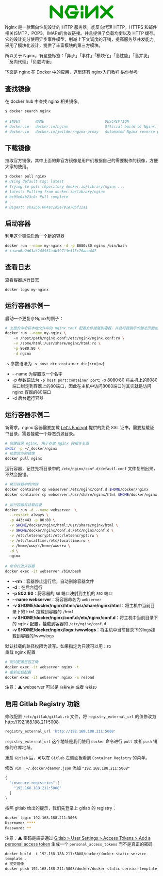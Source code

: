 <p align="center">
  <a href="http://nginx.org/">
    <img width="210" src="https://raw.githubusercontent.com/jaywcjlove/nginx-tutorial/master/nginx.svg?sanitize=true" />
  </a>
</p>

Nginx 是一款面向性能设计的 HTTP 服务器，能反向代理 HTTP，HTTPS 和邮件相关(SMTP，POP3，IMAP)的协议链接。并且提供了负载均衡以及 HTTP 缓存。它的设计充分使用异步事件模型，削减上下文调度的开销，提高服务器并发能力。采用了模块化设计，提供了丰富模块的第三方模块。

所以关于 Nginx，有这些标签：「异步」「事件」「模块化」「高性能」「高并发」「反向代理」「负载均衡」

下面是 nginx 在 Docker 中的应用，这里还有 [nginx入门教程](https://github.com/jaywcjlove/nginx-tutorial) 供你参考

## 查找镜像

在 docker hub 中查找 nginx 相关镜像。

```bash
$ docker search nginx

# INDEX       NAME                            DESCRIPTION                                     STARS     OFFICIAL   AUTOMATED
# docker.io   docker.io/nginx                 Official build of Nginx.                        7006      [OK]
# docker.io   docker.io/jwilder/nginx-proxy   Automated Nginx reverse proxy for docker c...   1137                 [OK]
```

## 下载镜像

拉取官方镜像，其中上面的非官方镜像是用户们根据自己的需要制作的镜像，方便大家的使用。

```bash
$ docker pull nginx
# Using default tag: latest
# Trying to pull repository docker.io/library/nginx ...
# latest: Pulling from docker.io/library/nginx
# bc95e04b23c0: Pull complete
# ...
# Digest: sha256:004ac1d5e791e705f12a1
```

## 启动容器

利用这个镜像启动一个新的容器

```bash
docker run --name my-nginx -d -p 8080:80 nginx /bin/bash
# faaed6a2d63af248961aab59713e515c76aea447
```

## 查看日志

查看容器运行日志

```
docker logs my-nginx
```

## 运行容器示例一

启动一个更复杂Nginx的例子：

```bash
# 上面的命令将本地文件中的 nginx.conf 配置文件挂载到容器，并且将要展示的静态页面也挂载到容器。
docker run --name my-nginx \ 
    -v /host/path/nginx.conf:/etc/nginx/nginx.conf:ro \
    -v /some/html:/usr/share/nginx/html:ro \
    -p 8080:80 \
    -d nginx
```

`-v` 参数语法为 `-v host dir:container dir[:ro|rw]`

- --name 为容器取一个名字
- -p 参数语法为 `-p host port:container port`; -p 8080:80 将主机上的8080端口绑定到容器上的80端口，因此在主机中访问8080端口时其实就是访问 nginx 容器的80端口
- -d 后台运行容器

## 运行容器示例二

新需求，nginx 容器需要加载 [Let's Encrypt](https://www.sslforfree.com/) 提供的免费 SSL 证书，需要挂载证书目录，需要挂载一个静态资源目录。

```bash
# 创建目录 nginx, 用于存放 nginx 的相关东西
mkdir -p ~/_docker/nginx
# 拉取官方的镜像
docker pull nginx
```

运行容器，记住先将目录中的 `/etc/nginx/conf.d/defautl.conf` 文件复制出来，不然会报错。

```bash
# 拷贝容器中的内容
docker container cp webserver:/etc/nginx/conf.d $HOME/docker/nginx
docker container cp webserver:/usr/share/nginx/html $HOME/docker/nginx

# 运行容器并挂载目录
docker run -d --name webserver  \
  --restart always \
  -p 443:443 -p 80:80 \
  -v $HOME/docker/nginx/html:/usr/share/nginx/html \
  -v $HOME/docker/nginx/conf.d:/etc/nginx/conf.d \
  -v /etc/letsencrypt:/etc/letsencrypt:rw \
  -v /etc/localtime:/etc/localtime:ro \
  -v /home/www/:/home/www:rw \
  -d \
  nginx

# 命令行进入容器
docker exec -it webserver /bin/bash
```

- **--rm**：容器停止运行后，自动删除容器文件
- **-d**：在后台运行
- **-p 802:80**：将容器的 `80` 端口映射到主机的 `802` 端口
- **--name webserver**：将容器命名为 `webserver`
- **-v $HOME/docker/nginx/html:/usr/share/nginx/html**：将主机中当前目录下的 `html` 挂载到容器的 `/html` 
- **-v $HOME/docker/nginx/conf.d:/etc/nginx/conf.d**：将主机中当前目录下的 `nginx` 配置，挂载到容器的 `/etc/nginx/conf.d`
- **-v $HOME/docker/nginx/logs:/wwwlogs**：将主机中当前目录下的logs挂载到容器的/wwwlogs

默认挂载的路径权限为读写。如果指定为只读可以用：ro   
重载 nginx 配置

```bash
# 测试配置是否正确
docker exec -it webserver nginx -t
# 重新加载配置
docker exec -it webserver nginx -s reload
```
注意：⚠️ webserver 可以是 `容器名称` 或者 `容器ID`

## 启用 Gitlab Registry 功能

修改配置 `/etc/gitlab/gitlab.rb` 文件，将 `registry_external_url` 的值修改为 http://192.168.188.211:5008

```ruby
registry_external_url 'http://192.168.188.211:5008'
```

`registry_external_url` 这个地址是我们使用 `docker` 命令进行 `pull` 或者 `push` 镜像的仓库地址。

重启 `Gitlab` 后，可以在 `Gitlab` 左侧面板看到 `Container Registry` 的菜单。

修改 `vim  ~/.docker/daemon.json` 添加 `"192.168.188.211:5008"`

```js
{
  "insecure-registries":[
    "192.168.188.211:5008"
  ]
}
```

按照 gitlab 给出的提示，我们先登录上 gitlab 的 registry：

```bash
docker login 192.168.188.211:5008
Username: ****
Password: **
```

注意：⚠️ 密码是需要通过 [Gitlab > User Settings > Access Tokens > Add a personal access token](http://gitlab.com/-/profile/personal_access_tokens) 生成一个 `personal_access_tokens` 而不是真正的密码


```
docker build -t 192.168.188.211:5008/docker/docker-static-service-template .
# 提交镜像
docker push 192.168.188.211:5008/docker/docker-static-service-template
```